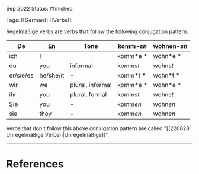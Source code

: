 Sep 2022
Status: #finished 

Tags: [[German]] [[Verbs]]

Regelmäßige verbs are verbs that follow the following conjugation pattern. 

| De         | En         | Tone             | komm-*en* | wohnen-*en* | 
| --         | --         | --               | --        | --          |
| ich        |	I         |                  | komm*e *  | wohn*e *    |
| du         | you        | informal         | komm*st*  | wohn*st*    |
| er/sie/es  | he/she/it  | -                | komm*t *  | wohn*t *    |
| wir        | we         | plural, informal | komm*e *  | wohn*e *    |
| ihr        | you        | plural, formal   | komm*st*  | wohn*st*    |
| Sie        | you        | -                | komm*en*  | wohn*en*    |
| sie        | they       | -                | komm*en*  | wohn*en*    |

Verbs that don't follow this above conjugation pattern are called "[[220828 Unregelmäßige Verben|Unregelmäßige]]".

---
# References
